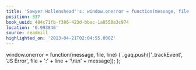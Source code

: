```yaml
---
title: 'Sawyer Hollenshead''s: window.onerror = function(message, file, line) { _gaq.push([…'
position: 337
book_uuid: 484c71fb-f386-423d-bbac-1a8558a3c974
location: '0.993846'
source: readmill
highlighted_on: '2013-04-21T02:04:55.000Z'
---
```


window.onerror = function(message, file, line) { _gaq.push(['_trackEvent', 'JS Error', file + ':' + line + '\n\n' + message]); };